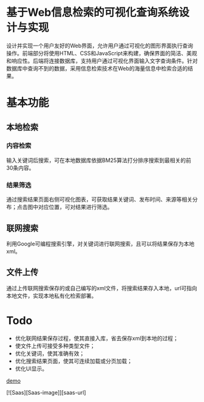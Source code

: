 # 基于Web信息检索的可视化查询系统设计与实现
设计并实现一个用户友好的Web界面，允许用户通过可视化的图形界面执行查询操作。前端部分将使用HTML、CSS和JavaScript来构建，确保界面的简洁、美观和响应性。后端将连接数据库，支持用户通过可视化界面输入文字查询条件。针对数据库中查询不到的数据，采用信息检索技术在Web的海量信息中检索合适的结果。
# 基本功能
## 本地检索
### 内容检索
输入关键词后搜索，可在本地数据库依据BM25算法打分排序搜索到最相关的前30条内容。
### 结果筛选
通过搜索结果页面右侧可视化图表，可获取结果关键词、发布时间、来源等相关分布；点击图中对应位置，可对结果进行筛选。
## 联网搜索
利用Google可编程搜索引擎，对关键词进行联网搜索，且可以将结果保存为本地xml。
## 文件上传
通过上传联网搜索保存的或自己编写的xml文件，将搜索结果存入本地，url可指向本地文件，实现本地私有化检索部署。
# Todo
- 优化联网结果保存过程，使其直接入库，省去保存xml到本地的过程；
- 使文件上传可接受多种类型文件；
- 优化关键词，使其准确有效；
- 优化搜索结果页面，使其可连续加载或分页加载；
- 优化UI显示。

[demo](http://search.vvt.icu)

[![Saas][Saas-image]][saas-url]
